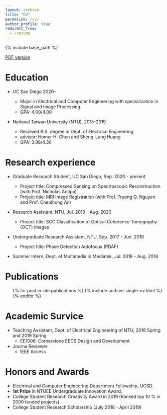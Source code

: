 ```yaml
---
layout: archive
title: "CV"
permalink: /cv/
author_profile: true
redirect_from:
  - /resume
---
```


{% include base_path %}

[PDF version](http://JerryHoTaiwan.github.io/files/Resume_Jerry.pdf) <br/>

Education
======
* UC San Diego 2020-
  * Major in Electrical and Computer Engineering with specialization in Signal and Image Processing.
  * GPA: 4.00/4.00

* National Taiwan University (NTU), 2015-2019
  * Recieved B.S. degree in Dept. of Electrical Engineering
  * advisor: Homer H. Chen and Sheng-Lung Huang
  * GPA: 3.88/4.30
  
Research experience
======
* Graduate Research Student, UC San Diego, Sep. 2020 - present
  * Project title: Compressed Sensing on Spectroscopic Reconstruction (with Prof. Nicholas Antipa)
  * Project title: MRI Image Registration (with Prof. Truong Q. Nguyen and Prof. Cheolhong An)

* Research Assistant, NTU, Jul. 2019 - Aug. 2020
  * Project title: SCC Classification of Optical Coherence Tomography (OCT) Images

* Undergraduate Research Assistant, NTU, Sep. 2017 - Jun. 2019
  * Project title: Phase Detection Autofocus (PDAF)

* Summer Intern, Dept. of Multimedia in Mediatek, Jul. 2018 - Aug. 2018

Publications
======
  <ul>{% for post in site.publications %}
    {% include archive-single-cv.html %}
  {% endfor %}</ul>

Academic Survice
======
* Teaching Assistant, Dept. of Electrical Engineering of NTU, 2018 Spring and 2019 Spring
  * EE1006: Cornerstone EECS Design and Development
* Journa Reviewer
  * IEEE Access
 
Honors and Awards
======
* Electrical and Computer Engineering Department Fellowship, UCSD.
* **1st Prize** in NTUEE Undergraduate Innovation Award.
* College Student Research Creativity Award in 2019 (Ranked top 10 % in 2000 funded projects)
* College Student Research Scholarship (July 2018 - April 2019)
  
